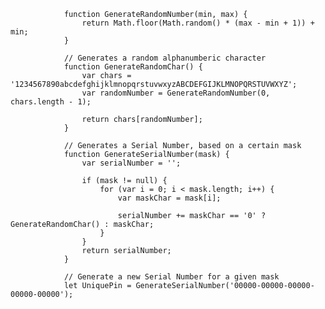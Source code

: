 				function GenerateRandomNumber(min, max) {
					return Math.floor(Math.random() * (max - min + 1)) + min;
				}

				// Generates a random alphanumberic character
				function GenerateRandomChar() {
					var chars = '1234567890abcdefghijklmnopqrstuvwxyzABCDEFGIJKLMNOPQRSTUVWXYZ';
					var randomNumber = GenerateRandomNumber(0, chars.length - 1);

					return chars[randomNumber];
				}

				// Generates a Serial Number, based on a certain mask
				function GenerateSerialNumber(mask) {
					var serialNumber = '';

					if (mask != null) {
						for (var i = 0; i < mask.length; i++) {
							var maskChar = mask[i];

							serialNumber += maskChar == '0' ? GenerateRandomChar() : maskChar;
						}
					}
					return serialNumber;
				}

				// Generate a new Serial Number for a given mask
				let UniquePin = GenerateSerialNumber('00000-00000-00000-00000-00000');